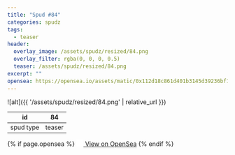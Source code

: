 ```yaml
---
title: "Spud #84"
categories: spudz
tags:
  - teaser
header:
  overlay_image: /assets/spudz/resized/84.png
  overlay_filter: rgba(0, 0, 0, 0.5)
  teaser: /assets/spudz/resized/84.png
excerpt: ""
opensea: https://opensea.io/assets/matic/0x112d18c861d401b3145d39236bf149f01e18beed/84
---
```

![alt]({{ '/assets/spudz/resized/84.png' | relative_url }})

| id | 84 |
|-|-|
| spud type | teaser |

{% if page.opensea %}
<a href="{{page.opensea}}" class="btn btn--info" onclick="window.open(this.href, '_blank'); return false;"><img src="/assets/images/opensea.svg" width="16px"><span>  View on OpenSea</span></a>
{% endif %}
